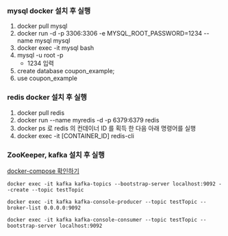 ### mysql docker 설치 후 실행
1. docker pull mysql
2. docker run -d -p 3306:3306 -e MYSQL_ROOT_PASSWORD=1234 --name mysql mysql
3. docker exec -it mysql bash
4. mysql -u root -p
    - 1234 입력
5. create database coupon_example;
6. use coupon_example

### redis docker 설치 후 실행
1. docker pull redis
2. docker run --name myredis -d -p 6379:6379 redis
3. docker ps 로 redis 의 컨데이너 ID 를 획득 한 다음 아래 명령어를 실행 
4. docker exec -it [CONTAINER_ID] redis-cli

### ZooKeeper, kafka 설치 후 실행
[docker-compose 확인하기](../docker-compose.yml)
```shell
docker exec -it kafka kafka-topics --bootstrap-server localhost:9092 --create --topic testTopic

docker exec -it kafka kafka-console-producer --topic testTopic --broker-list 0.0.0.0:9092

docker exec -it kafka kafka-console-consumer --topic testTopic --bootstrap-server localhost:9092
```

